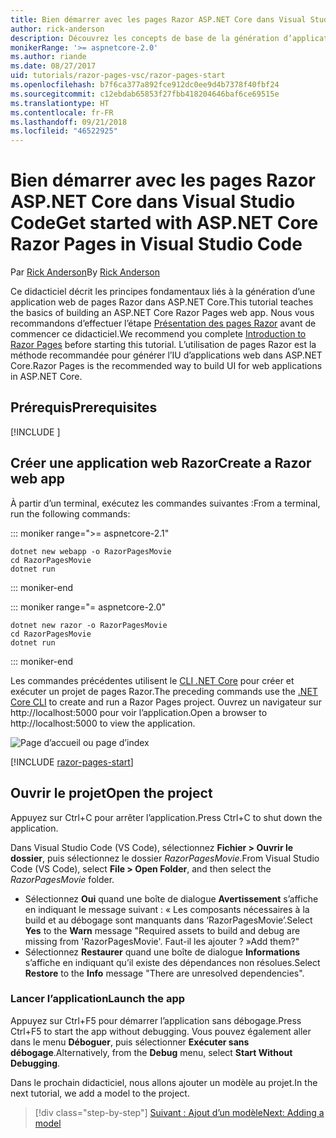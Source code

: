 ```yaml
---
title: Bien démarrer avec les pages Razor ASP.NET Core dans Visual Studio Code
author: rick-anderson
description: Découvrez les concepts de base de la génération d’applications web de pages Razor ASP.NET Core avec Visual Studio Code.
monikerRange: '>= aspnetcore-2.0'
ms.author: riande
ms.date: 08/27/2017
uid: tutorials/razor-pages-vsc/razor-pages-start
ms.openlocfilehash: b7f6ca377a892fce912dc0ee9d4b7378f40fbf24
ms.sourcegitcommit: c12ebdab65853f27fbb418204646baf6ce69515e
ms.translationtype: HT
ms.contentlocale: fr-FR
ms.lasthandoff: 09/21/2018
ms.locfileid: "46522925"
---
```

# <a name="get-started-with-aspnet-core-razor-pages-in-visual-studio-code"></a><span data-ttu-id="46093-103">Bien démarrer avec les pages Razor ASP.NET Core dans Visual Studio Code</span><span class="sxs-lookup"><span data-stu-id="46093-103">Get started with ASP.NET Core Razor Pages in Visual Studio Code</span></span>

<span data-ttu-id="46093-104">Par [Rick Anderson](https://twitter.com/RickAndMSFT)</span><span class="sxs-lookup"><span data-stu-id="46093-104">By [Rick Anderson](https://twitter.com/RickAndMSFT)</span></span>

<span data-ttu-id="46093-105">Ce didacticiel décrit les principes fondamentaux liés à la génération d’une application web de pages Razor dans ASP.NET Core.</span><span class="sxs-lookup"><span data-stu-id="46093-105">This tutorial teaches the basics of building an ASP.NET Core Razor Pages web app.</span></span> <span data-ttu-id="46093-106">Nous vous recommandons d’effectuer l’étape [Présentation des pages Razor](xref:razor-pages/index) avant de commencer ce didacticiel.</span><span class="sxs-lookup"><span data-stu-id="46093-106">We recommend you complete [Introduction to Razor Pages](xref:razor-pages/index) before starting this tutorial.</span></span> <span data-ttu-id="46093-107">L’utilisation de pages Razor est la méthode recommandée pour générer l’IU d’applications web dans ASP.NET Core.</span><span class="sxs-lookup"><span data-stu-id="46093-107">Razor Pages is the recommended way to build UI for web applications in ASP.NET Core.</span></span>

## <a name="prerequisites"></a><span data-ttu-id="46093-108">Prérequis</span><span class="sxs-lookup"><span data-stu-id="46093-108">Prerequisites</span></span>

[!INCLUDE [](~/includes/net-core-prereqs-vscode.md)]

## <a name="create-a-razor-web-app"></a><span data-ttu-id="46093-109">Créer une application web Razor</span><span class="sxs-lookup"><span data-stu-id="46093-109">Create a Razor web app</span></span>

<span data-ttu-id="46093-110">À partir d’un terminal, exécutez les commandes suivantes :</span><span class="sxs-lookup"><span data-stu-id="46093-110">From a terminal, run the following commands:</span></span>

::: moniker range=">= aspnetcore-2.1"

```console
dotnet new webapp -o RazorPagesMovie
cd RazorPagesMovie
dotnet run
```

::: moniker-end

::: moniker range="= aspnetcore-2.0"

```console
dotnet new razor -o RazorPagesMovie
cd RazorPagesMovie
dotnet run
```

::: moniker-end

<span data-ttu-id="46093-111">Les commandes précédentes utilisent le [CLI .NET Core](https://docs.microsoft.com/dotnet/core/tools/dotnet) pour créer et exécuter un projet de pages Razor.</span><span class="sxs-lookup"><span data-stu-id="46093-111">The preceding commands use the [.NET Core CLI](https://docs.microsoft.com/dotnet/core/tools/dotnet) to create and run a Razor Pages project.</span></span> <span data-ttu-id="46093-112">Ouvrez un navigateur sur http://localhost:5000 pour voir l’application.</span><span class="sxs-lookup"><span data-stu-id="46093-112">Open a browser to http://localhost:5000 to view the application.</span></span>

![Page d’accueil ou page d’index](../razor-pages/razor-pages-start/_static/home.png)

[!INCLUDE [razor-pages-start](../../includes/RP/razor-pages-start.md)]

## <a name="open-the-project"></a><span data-ttu-id="46093-114">Ouvrir le projet</span><span class="sxs-lookup"><span data-stu-id="46093-114">Open the project</span></span>

<span data-ttu-id="46093-115">Appuyez sur Ctrl+C pour arrêter l’application.</span><span class="sxs-lookup"><span data-stu-id="46093-115">Press Ctrl+C to shut down the application.</span></span>

<span data-ttu-id="46093-116">Dans Visual Studio Code (VS Code), sélectionnez **Fichier > Ouvrir le dossier**, puis sélectionnez le dossier *RazorPagesMovie*.</span><span class="sxs-lookup"><span data-stu-id="46093-116">From Visual Studio Code (VS Code), select **File > Open Folder**, and then select the *RazorPagesMovie* folder.</span></span>

- <span data-ttu-id="46093-117">Sélectionnez **Oui** quand une boîte de dialogue **Avertissement** s’affiche en indiquant le message suivant : « Les composants nécessaires à la build et au débogage sont manquants dans ‘RazorPagesMovie’.</span><span class="sxs-lookup"><span data-stu-id="46093-117">Select **Yes** to the **Warn** message "Required assets to build and debug are missing from 'RazorPagesMovie'.</span></span> <span data-ttu-id="46093-118">Faut-il les ajouter ? »</span><span class="sxs-lookup"><span data-stu-id="46093-118">Add them?"</span></span>
- <span data-ttu-id="46093-119">Sélectionnez **Restaurer** quand une boîte de dialogue **Informations** s’affiche en indiquant qu’il existe des dépendances non résolues.</span><span class="sxs-lookup"><span data-stu-id="46093-119">Select **Restore** to the **Info** message "There are unresolved dependencies".</span></span>

### <a name="launch-the-app"></a><span data-ttu-id="46093-120">Lancer l’application</span><span class="sxs-lookup"><span data-stu-id="46093-120">Launch the app</span></span>

<span data-ttu-id="46093-121">Appuyez sur Ctrl+F5 pour démarrer l’application sans débogage.</span><span class="sxs-lookup"><span data-stu-id="46093-121">Press Ctrl+F5 to start the app without debugging.</span></span> <span data-ttu-id="46093-122">Vous pouvez également aller dans le menu **Déboguer**, puis sélectionner **Exécuter sans débogage**.</span><span class="sxs-lookup"><span data-stu-id="46093-122">Alternatively, from the **Debug** menu, select **Start Without Debugging**.</span></span>

<span data-ttu-id="46093-123">Dans le prochain didacticiel, nous allons ajouter un modèle au projet.</span><span class="sxs-lookup"><span data-stu-id="46093-123">In the next tutorial, we add a model to the project.</span></span> 

> [!div class="step-by-step"]
> [<span data-ttu-id="46093-124">Suivant : Ajout d’un modèle</span><span class="sxs-lookup"><span data-stu-id="46093-124">Next: Adding a model</span></span>](xref:tutorials/razor-pages-vsc/model)  
